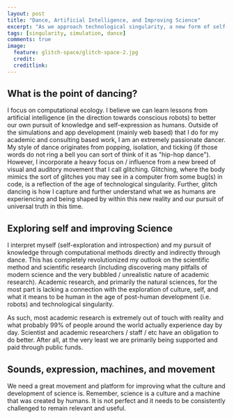 ```yaml
---
layout: post
title: "Dance, Artificial Intelligence, and Improving Science"
excerpt: "As we approach technological singularity, a new form of self-expression emerges"
tags: [singularity, simulation, dance]
comments: true
image:
  feature: glitch-space/glitch-space-2.jpg
  credit:
  creditlink:
---
```


## What is the point of dancing? 

I focus on computational ecology. I believe we can learn lessons from artificial intelligence (in the direction towards conscious robots) to better our own pursuit of knowledge and self-expression as humans. Outside of the simulations and app development (mainly web based) that I do for my academic and consulting based work, I am an extremely passionate dancer. My style of dance originates from popping, isolation, and ticking (if those words do not ring a bell you can sort of think of it as "hip-hop dance"). However, I incorporate a heavy focus on / influence from a new breed of visual and auditory movement that I call glitching. Glitching, where the body mimics the sort of glitches you may see in a computer from some bug(s) in code, is a reflection of the age of technological singularity. Further, glitch dancing is how I capture and further understand what we as humans are experiencing and being shaped by within this new reality and our pursuit of universal truth in this time. 

## Exploring self and improving Science

I interpret myself (self-exploration and introspection) and my pursuit of knowledge through computational methods directly and indirectly through dance. This has completely revolutionized my outlook on the scientific method and scientific research (including discovering many pitfalls of modern science and the very bubbled / unrealistic nature of academic research). Academic research, and primarily the natural sciences, for the most part is lacking a connection with the exploration of culture, self, and what it means to be human in the age of post-human development (i.e. robots) and technological singularity. 

As such, most academic research is extremely out of touch with reality and what probably 99% of people around the world actually experience day by day. Scientist and academic researchers / staff / etc have an obligation to do better. After all, at the very least we are primarily being supported and paid through public funds. 

## Sounds, expression, machines, and movement 

We need a great movement and platform for improving what the culture and development of science is. Remember, science is a culture and a machine that was created by humans. It is not perfect and it needs to be consistently challenged to remain relevant and useful. 
